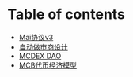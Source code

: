 # Table of contents

* [Mai协议v3](zh-CN/mai-protocol-v3.md)
* [自动做市商设计](zh-CN/amm-design.md)
* [MCDEX DAO](zh-CN/mcdex-dao.md)
* [MCB代币经济模型](zh-CN/mcb-tokenomics.md)
